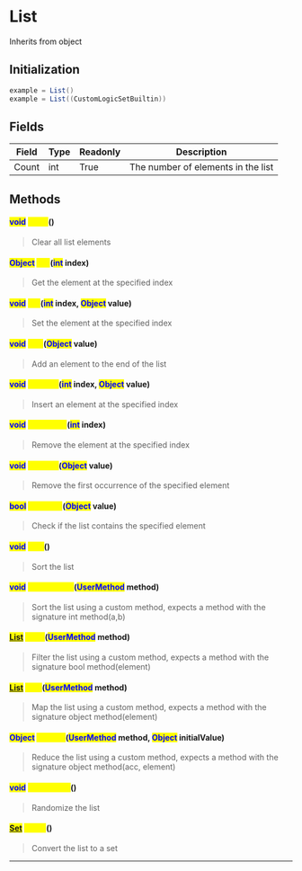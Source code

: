 # List
Inherits from object
## Initialization
```csharp
example = List()
example = List((CustomLogicSetBuiltin))
```
## Fields
|Field|Type|Readonly|Description|
|---|---|---|---|
|Count|int|True|The number of elements in the list|
## Methods
#### <mark style="color:blue;">void</mark> <mark style="color:yellow;">Clear</mark>()
> Clear all list elements
#### <mark style="color:blue;">Object</mark> <mark style="color:yellow;">Get</mark>(<mark style="color:blue;">int</mark> index)
> Get the element at the specified index
#### <mark style="color:blue;">void</mark> <mark style="color:yellow;">Set</mark>(<mark style="color:blue;">int</mark> index, <mark style="color:blue;">Object</mark> value)
> Set the element at the specified index
#### <mark style="color:blue;">void</mark> <mark style="color:yellow;">Add</mark>(<mark style="color:blue;">Object</mark> value)
> Add an element to the end of the list
#### <mark style="color:blue;">void</mark> <mark style="color:yellow;">InsertAt</mark>(<mark style="color:blue;">int</mark> index, <mark style="color:blue;">Object</mark> value)
> Insert an element at the specified index
#### <mark style="color:blue;">void</mark> <mark style="color:yellow;">RemoveAt</mark>(<mark style="color:blue;">int</mark> index)
> Remove the element at the specified index
#### <mark style="color:blue;">void</mark> <mark style="color:yellow;">Remove</mark>(<mark style="color:blue;">Object</mark> value)
> Remove the first occurrence of the specified element
#### <mark style="color:blue;">bool</mark> <mark style="color:yellow;">Contains</mark>(<mark style="color:blue;">Object</mark> value)
> Check if the list contains the specified element
#### <mark style="color:blue;">void</mark> <mark style="color:yellow;">Sort</mark>()
> Sort the list
#### <mark style="color:blue;">void</mark> <mark style="color:yellow;">SortCustom</mark>(<mark style="color:blue;">UserMethod</mark> method)
> Sort the list using a custom method, expects a method with the signature int method(a,b)
#### <mark style="color:blue;">[List](../objects/List.md)</mark> <mark style="color:yellow;">Filter</mark>(<mark style="color:blue;">UserMethod</mark> method)
> Filter the list using a custom method, expects a method with the signature bool method(element)
#### <mark style="color:blue;">[List](../objects/List.md)</mark> <mark style="color:yellow;">Map</mark>(<mark style="color:blue;">UserMethod</mark> method)
> Map the list using a custom method, expects a method with the signature object method(element)
#### <mark style="color:blue;">Object</mark> <mark style="color:yellow;">Reduce</mark>(<mark style="color:blue;">UserMethod</mark> method, <mark style="color:blue;">Object</mark> initialValue)
> Reduce the list using a custom method, expects a method with the signature object method(acc, element)
#### <mark style="color:blue;">void</mark> <mark style="color:yellow;">Randomize</mark>()
> Randomize the list
#### <mark style="color:blue;">[Set](../objects/Set.md)</mark> <mark style="color:yellow;">ToSet</mark>()
> Convert the list to a set

---

